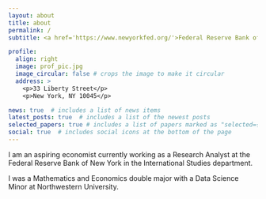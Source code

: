 ```yaml
---
layout: about
title: about
permalink: /
subtitle: <a href='https://www.newyorkfed.org/'>Federal Reserve Bank of New York</a> Research Analyst

profile:
  align: right
  image: prof_pic.jpg
  image_circular: false # crops the image to make it circular
  address: >
    <p>33 Liberty Street</p>
    <p>New York, NY 10045</p>

news: true  # includes a list of news items
latest_posts: true  # includes a list of the newest posts
selected_papers: true # includes a list of papers marked as "selected={true}"
social: true  # includes social icons at the bottom of the page
---
```


I am an aspiring economist currently working as a Research Analyst at the Federal Reserve Bank of New York in the International Studies department.

I was a Mathematics and Economics double major with a Data Science Minor at Northwestern University.
